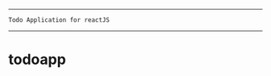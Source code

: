 ------------------------------------------

    Todo Application for reactJS

-------------------------------------------
# todoapp
